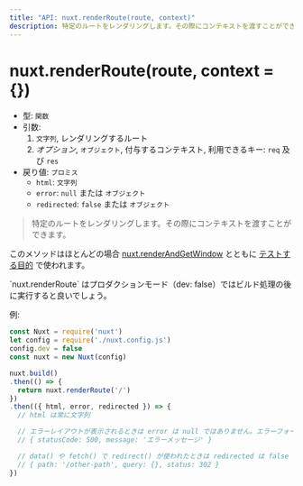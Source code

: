 ```yaml
---
title: "API: nuxt.renderRoute(route, context)"
description: 特定のルートをレンダリングします。その際にコンテキストを渡すことができます。
---
```


# nuxt.renderRoute(route, context = {})

- 型: `関数`
- 引数:
  1. `文字列`, レンダリングするルート
  2. *オプション*, `オブジェクト`, 付与するコンテキスト, 利用できるキー: `req` 及び `res`
- 戻り値: `プロミス`
  - `html`: `文字列`
  - `error`: `null` または `オブジェクト`
  - `redirected`: `false` または `オブジェクト`

> 特定のルートをレンダリングします。その際にコンテキストを渡すことができます。

このメソッドはほとんどの場合 [nuxt.renderAndGetWindow](/api/nuxt-render-and-get-window) とともに [テストする目的](/guide/development-tools#エンドツーエンドテスト) で使われます。

<p class="Alert Alert--info">`nuxt.renderRoute` はプロダクションモード（dev: false）ではビルド処理の後に実行すると良いでしょう。</p>

例:

```js
const Nuxt = require('nuxt')
let config = require('./nuxt.config.js')
config.dev = false
const nuxt = new Nuxt(config)

nuxt.build()
.then(() => {
  return nuxt.renderRoute('/')
})
.then(({ html, error, redirected }) => {
  // html は常に文字列

  // エラーレイアウトが表示されるときは error は null ではありません。エラーフォーマットは下記:
  // { statusCode: 500, message: 'エラーメッセージ' }

  // data() や fetch() で redirect() が使われたときは redirected は false ではありません
  // { path: '/other-path', query: {}, status: 302 }
})
```
